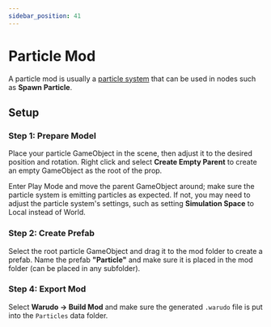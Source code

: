 ```yaml
---
sidebar_position: 41
---
```


# Particle Mod

A particle mod is usually a [particle system](https://docs.unity3d.com/Manual/PartSysReference.html) that can be used in nodes such as **Spawn Particle**.

## Setup

### Step 1: Prepare Model

Place your particle GameObject in the scene, then adjust it to the desired position and rotation. Right click and select **Create Empty Parent** to create an empty GameObject as the root of the prop.

Enter Play Mode and move the parent GameObject around; make sure the particle system is emitting particles as expected. If not, you may need to adjust the particle system's settings, such as setting **Simulation Space** to Local instead of World.

### Step 2: Create Prefab

Select the root particle GameObject and drag it to the mod folder to create a prefab. Name the prefab **"Particle"** and make sure it is placed in the mod folder (can be placed in any subfolder).

### Step 4: Export Mod

Select **Warudo → Build Mod** and make sure the generated `.warudo` file is put into the `Particles` data folder.
